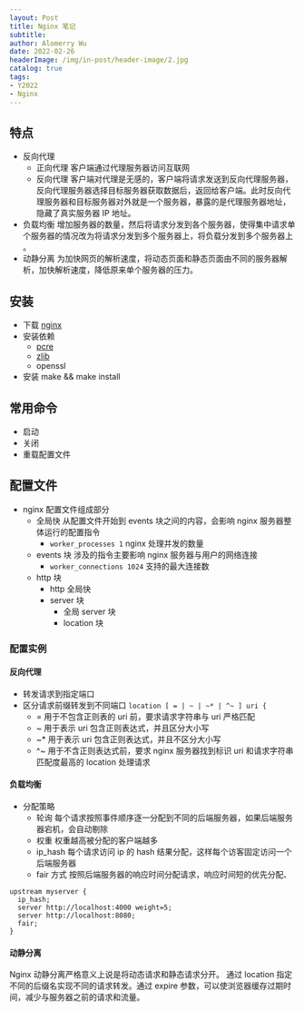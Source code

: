 ```yaml
---
layout: Post
title: Nginx 笔记
subtitle:
author: Alomerry Wu
date: 2022-02-26
headerImage: /img/in-post/header-image/2.jpg
catalog: true
tags:
- Y2022
- Nginx
---
```


<!-- Description. -->

<!-- more -->

## 特点

- 反向代理
  - 正向代理 客户端通过代理服务器访问互联网
  - 反向代理 客户端对代理是无感的，客户端将请求发送到反向代理服务器，反向代理服务器选择目标服务器获取数据后，返回给客户端。此时反向代理服务器和目标服务器对外就是一个服务器，暴露的是代理服务器地址，隐藏了真实服务器 IP 地址。
- 负载均衡 增加服务器的数量，然后将请求分发到各个服务器，使得集中请求单个服务器的情况改为将请求分发到多个服务器上，将负载分发到多个服务器上 。
- 动静分离 为加快网页的解析速度，将动态页面和静态页面由不同的服务器解析，加快解析速度，降低原来单个服务器的压力。

## 安装

- 下载 [nginx](https://nginx.org)
- 安装依赖
  - [pcre](https://www.pcre.org/)
  - [zlib](http://www.zlib.net/)
  - openssl
- 安装 make && make install

## 常用命令

- 启动
- 关闭
- 重载配置文件

## 配置文件

- nginx 配置文件组成部分
  - 全局快 从配置文件开始到 events 块之间的内容，会影响 nginx 服务器整体运行的配置指令
    - `worker_processes 1` nginx 处理并发的数量
  - events 块 涉及的指令主要影响 nginx 服务器与用户的网络连接
    - `worker_connections 1024` 支持的最大连接数
  - http 块
    - http 全局快
    - server 块
      - 全局 server 块
      - location 块

### 配置实例 

#### 反向代理

- 转发请求到指定端口
- 区分请求前缀转发到不同端口 `location [ = | ~ | ~* | ^~ ] uri {`
  - = 用于不包含正则表的 uri 前，要求请求字符串与 uri 严格匹配
  - ~ 用于表示 uri 包含正则表达式，并且区分大小写
  - ~* 用于表示 uri 包含正则表达式，并且不区分大小写
  - ^~ 用于不含正则表达式前，要求 nginx 服务器找到标识 uri 和请求字符串匹配度最高的 location 处理请求

#### 负载均衡

- 分配策略
  - 轮询 每个请求按照事件顺序逐一分配到不同的后端服务器，如果后端服务器宕机，会自动剔除
  - 权重 权重越高被分配的客户端越多
  - ip_hash 每个请求访问 ip 的 hash 结果分配，这样每个访客固定访问一个后端服务器
  - fair 方式 按照后端服务器的响应时间分配请求，响应时间短的优先分配、

```
upstream myserver {
  ip_hash;
  server http://localhost:4000 weight=5;
  server http://localhost:8080;
  fair;
}
```

#### 动静分离

Nginx 动静分离严格意义上说是将动态请求和静态请求分开。 通过 location 指定不同的后缀名实现不同的请求转发。通过 expire 参数，可以使浏览器缓存过期时间，减少与服务器之前的请求和流量。

